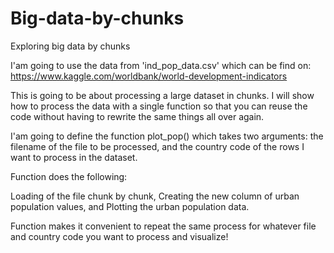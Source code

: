 # Big-data-by-chunks
Exploring big data by chunks

I'am going to use the data from 'ind_pop_data.csv' which can be find on:
https://www.kaggle.com/worldbank/world-development-indicators


This is going to be about processing a large dataset in chunks. 
I will show how to process the data with a single function so that you can reuse the code without having to rewrite 
the same things all over again.

I'am going to define the function plot_pop() which takes two arguments: the filename of the file to be processed, 
and the country code of the rows I want to process in the dataset.

Function  does the following:

Loading of the file chunk by chunk,
Creating the new column of urban population values, and
Plotting the urban population data.

Function makes it convenient to repeat the same process for whatever file and country code you want to process and visualize!

